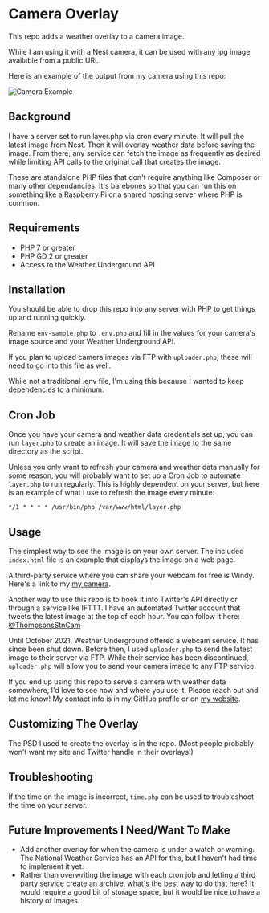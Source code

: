 
# Camera Overlay
This repo adds a weather overlay to a camera image.

While I am using it with a Nest camera, it can be used with any jpg image available from a public URL.

Here is an example of the output from my camera using this repo:

![Camera Example](https://lordcol.in/roof-camera/camera-example.jpg)


## Background
I have a server set to run layer.php via cron every minute. It will pull the latest image from Nest. Then it will overlay weather data before saving the image. From there, any service can fetch the image as frequently as desired while limiting API calls to the original call that creates the image.

These are standalone PHP files that don't require anything like Composer or many other dependancies. It's barebones so that you can run this on something like a Raspberry Pi or a shared hosting server where PHP is common.


## Requirements
- PHP 7 or greater
- PHP GD 2 or greater
- Access to the Weather Underground API


## Installation
You should be able to drop this repo into any server with PHP to get things up and running quickly.

Rename `env-sample.php` to `.env.php` and fill in the values for your camera's image source and your Weather Underground API.

If you plan to upload camera images via FTP with `uploader.php`, these will need to go into this file as well.

While not a traditional .env file, I'm using this because I wanted to keep dependencies to a minimum.


## Cron Job
Once you have your camera and weather data credentials set up, you can run `layer.php` to create an image. It will save the image to the same directory as the script.

Unless you only want to refresh your camera and weather data manually for some reason, you will probably want to set up a Cron Job to automate `layer.php` to run regularly. This is highly dependent on your server, but here is an example of what I use to refresh the image every minute:

`*/1 * * * * /usr/bin/php /var/www/html/layer.php`


## Usage
The simplest way to see the image is on your own server. The included `index.html` file is an example that displays the image on a web page.

A third-party service where you can share your webcam for free is Windy. Here's a link to my [my camera](https://www.windy.com/-Webcams/United-States/Tennessee/Spring-Hill/Thompson's-Station/webcams/1605233407?35.778,-88.531,8).

Another way to use this repo is to hook it into Twitter's API directly or through a service like IFTTT. I have an automated Twitter account that tweets the latest image at the top of each hour. You can follow it here: [@ThompsonsStnCam](https://twitter.com/thompsonsstncam/status/1629919088905519108?s=61&t=pX9iRPLafqP19eE88ko_Pg)

Until October 2021, Weather Underground offered a webcam service. It has since been shut down. Before then, I used `uploader.php` to send the latest image to their server via FTP. While their service has been discontinued, `uploader.php` will allow you to send your camera image to any FTP service.

If you end up using this repo to serve a camera with weather data somewhere, I'd love to see how and where you use it. Please reach out and let me know! My contact info is in my GitHub profile or on [my website](https://colinlord.com/).


## Customizing The Overlay
The PSD I used to create the overlay is in the repo. (Most people probably won't want my site and Twitter handle in their overlays!)


## Troubleshooting
If the time on the image is incorrect, `time.php` can be used to troubleshoot the time on your server.


## Future Improvements I Need/Want To Make
- Add another overlay for when the camera is under a watch or warning. The National Weather Service has an API for this, but I haven't had time to implement it yet.
- Rather than overwriting the image with each cron job and letting a third party service create an archive, what's the best way to do that here? It would require a good bit of storage space, but it would be nice to have a history of images.
